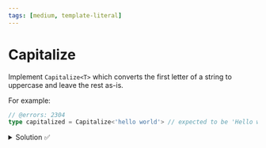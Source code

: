 ```yaml
---
tags: [medium, template-literal]
---
```


# Capitalize

Implement `Capitalize<T>` which converts the first letter of a string to uppercase and leave the rest as-is.

For example:

```ts twoslash
// @errors: 2304
type capitalized = Capitalize<'hello world'> // expected to be 'Hello world'
```

<details>
  <summary>Solution ✅</summary>

```ts twoslash {1}
type MyCapitalize<S> = S extends `${infer First}${infer Rest}` ? `${Uppercase<First>}${Rest}` : ''

type case1 = MyCapitalize<'foobar'> // expected to be 'Foobar'
type case2 = MyCapitalize<'foo bar'> // expected to be 'Foo bar'
type case3 = MyCapitalize<'FOOBAR'> // expected to be 'FOOBAR'
type case4 = MyCapitalize<''> // expected to be ''
type case5 = MyCapitalize<'a'> // expected to be 'A'
```
</details>